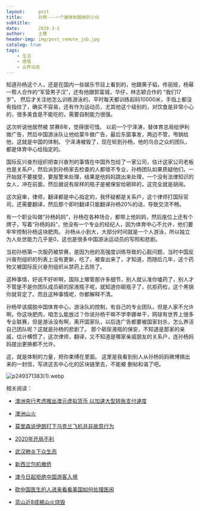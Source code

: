 ```yaml
---
layout:     post
title:      孙杨---一个被体制毁掉的小伙
subtitle:   
date:       2020-3-1
author:     土猪
header-img: img/post_remote_job.jpg
catalog: true
tags:
    - 生活
    - 感悟
    - 业界动态
---
```



知道孙杨这个人，还是在国内一些娱乐节目上看到的，他跟黄子韬，佟丽娅，杨幂一帮人合作的“军营男子汉”，还有他跟郭富城，华仔，林志颖合作的 “我们17岁”。 然后才关注他怎么训练游泳的，平时每天都训练起码10000米，手指上都没有指纹了，确实不容易，还有作为运动员，尤其他这个级别的，对饮食是非常小心的，很多美食是不能吃的，需要自制能力很强。 



这次听说他居然被 禁赛8年，觉得很可惜。 以前一个宁泽涛，替体育总局给伊利做广告，然后中国游泳队让他给蒙牛做广告，最后东窗事发，两边不管，甩锅给他，这就是中国的体制。 宁泽涛被毁了，现在轮到孙杨，他的乌合之众的团队，都是体育中心给指定的。 



国际反兴奋剂组织把查兴奋剂的事情在中国外包给了一家公司，估计这家公司老板也是关系户，然后派到孙杨家去检查的人都很不专业，孙杨团队如果质疑他们，一开始就不要接受，要报警来处理，结果是他妈妈跳出来处理，一个没有法律知识的女人，冲在前面，然后据说有尿样的瓶子是被保安给砸碎的，这完全就是胡闹。  




这次庭审，律师，翻译都是中心指定的，我怀疑都是关系户，这个律师打国际官司，还需要翻译，然后那个即时翻译只能翻译孙杨20%的话，导致交流不畅。 




有一个职业叫做“孙杨妈妈”，孙杨在各种场合，都带上他妈妈，然后座位上还有个牌子，写着“孙杨妈妈”，他没有一个专业的经纪人，因为体育中心不允许，他们要牢牢控制孙杨这块肥肉。 孙杨从小到大，大部分时间就是一个人游泳，所以独立为人处世能力几乎是0，这也是很多中国游泳运动员的写照和悲剧。 




当初孙杨第一次服药被禁赛，是因为他的高强度训练导致的心脏问题，当时中国反兴奋剂组织的列表上没有更新，吃了，被查出来了，才知道，而随后几年，这个药物又被国际反兴奋剂组织从禁药上去除了。




这种事情，好说不好听啊，国际上哪管那许多细节，别人就认准你嗑药了，别人才不管是不是你团队成员砸的尿液瓶子呢，就知道你砸瓶子了，抗拒药检，这个黑锅你就背定了。而且这种事情呢，你都解释不清。




孙杨早该摆脱中国体育中心，游泳队的控制，有自己的专业团队，但是人家不允许啊，你这块肥肉，咱怎么能放过？你说孙杨干嘛不学李娜单干，网球有世界上很多专业联赛，但是游泳没有啊，离开国家队，以后连广告都要被国家封杀，怎么养活自己团队呢？这就是孙杨的悲剧了。 那个砸尿液瓶的保安，不知道是那家的亲戚，估计横惯了，这次律师，翻译，又不知道是哪家亲戚朋友的关系户，连孙杨妈妈提出更换都不允许。



这，就是体制的力量，把你束缚在里面。 这里是我看到别人从孙杨妈妈微博搞出来的一封信，写进这去中心化的区块链里去，不能被 删帖和谐了吧。



![p249371383(1).webp](https://cdn.steemitimages.com/DQmNabQKUzHz4LmimzZ62nmd4GcC6D5wd74MaSe88XFqSyH/p249371383(1).webp)


相关阅读：

- [澳洲央行考虑推出澳元虚拟货币 以加速大型转账支付速度](http://livinginau.life/2020/01/12/%E6%BE%B3%E6%B4%B2%E5%A4%AE%E8%A1%8C%E8%80%83%E8%99%91%E6%8E%A8%E5%87%BA%E6%BE%B3%E5%85%83%E8%99%9A%E6%8B%9F%E8%B4%A7%E5%B8%81/)

- [澳洲山火](http://livinginau.life/2020/01/11/%E6%BE%B3%E6%B4%B2%E5%B1%B1%E7%81%AB/)

- [莫里森说伊朗打下乌克兰飞机并非故意行为](http://livinginau.life/2020/01/11/%E4%BC%8A%E6%9C%97%E6%89%93%E4%B8%8B%E4%B9%8C%E5%85%8B%E5%85%B0%E9%A3%9E%E6%9C%BA%E5%B9%B6%E9%9D%9E%E6%95%85%E6%84%8F%E8%A1%8C%E4%B8%BA/)

- [2020年开局不利](http://livinginau.life/2020/02/06/2020%E5%BC%80%E5%B1%80%E4%B8%8D%E5%88%A9/)

- [武汉肺炎下众生态](http://livinginau.life/2020/02/03/%E6%AD%A6%E6%B1%89%E8%82%BA%E7%82%8E%E4%B8%8B%E4%BC%97%E7%94%9F%E6%80%81/)

- [新西兰包机撤侨](http://livinginau.life/2020/02/03/%E6%96%B0%E8%A5%BF%E5%85%B0%E5%B0%86%E5%8C%85%E6%9C%BA%E6%8A%8A%E6%BE%B3%E6%B4%B2%E5%92%8C%E6%96%B0%E8%A5%BF%E5%85%B0%E5%85%AC%E6%B0%91%E5%B8%A6%E7%A6%BB%E6%AD%A6%E6%B1%89%E5%89%8D%E5%BE%80%E6%96%B0%E8%A5%BF%E5%85%B0/)

- [澳今日起拒绝中国游客入境](http://livinginau.life/2020/02/01/%E6%BE%B3%E6%B4%B2%E4%BB%8E%E4%BB%8A%E6%97%A5%E8%B5%B7%E6%8B%92%E7%BB%9D%E4%BB%8E%E4%B8%AD%E5%9B%BD%E6%9D%A5%E7%9A%84%E4%BA%BA%E5%85%A5%E5%A2%83/)

- [砍中国医生的人进来看看美国如何处理医闹](http://livinginau.life/2020/01/30/%E7%A0%8D%E4%B8%AD%E5%9B%BD%E5%8C%BB%E7%94%9F%E7%9A%84/)

- [蓝山近8成被山火烧毁](http://livinginau.life/2020/01/20/%E8%93%9D%E5%B1%B1%E8%BF%91%E5%85%AB%E6%88%90%E8%A2%AB%E6%9E%97%E7%81%AB%E7%83%A7%E6%AF%81/)








